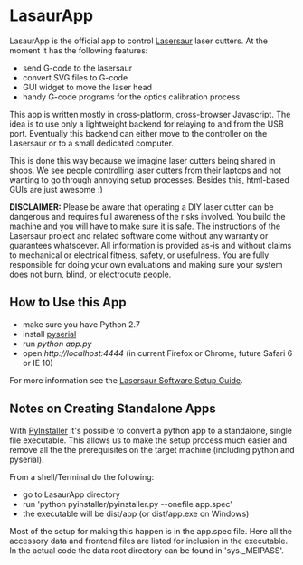 
LasaurApp
=========

LasaurApp is the official app to control [Lasersaur](http://lasersaur.com) laser cutters. At the moment it has the following features:

- send G-code to the lasersaur
- convert SVG files to G-code
- GUI widget to move the laser head
- handy G-code programs for the optics calibration process

This app is written mostly in cross-platform, cross-browser Javascript. The idea is to use only a lightweight backend for relaying to and from the USB port. Eventually this backend can either move to the controller on the Lasersaur or to a small dedicated computer. 

This is done this way because we imagine laser cutters being shared in shops. We see people  controlling laser cutters from their laptops and not wanting to go through annoying setup processes. Besides this, html-based GUIs are just awesome :)

**DISCLAIMER:** Please be aware that operating a DIY laser cutter can be dangerous and requires full awareness of the risks involved. You build the machine and you will have to make sure it is safe. The instructions of the Lasersaur project and related software come without any warranty or guarantees whatsoever. All information is provided as-is and without claims to mechanical or electrical fitness, safety, or usefulness. You are fully responsible for doing your own evaluations and making sure your system does not burn, blind, or electrocute people.


How to Use this App
-------------------

* make sure you have Python 2.7
* install [pyserial](http://pyserial.sourceforge.net/)
* run *python app.py*
* open *http://localhost:4444* 
  (in current Firefox or Chrome, future Safari 6 or IE 10)

For more information see the [Lasersaur Software Setup Guide](http://labs.nortd.com/lasersaur/manual/software_setup).



Notes on Creating Standalone Apps
----------------------------------

With [PyInstaller](http://www.pyinstaller.org) it's possible to convert a python app to a standalone, single file executable. This allows us to make the setup process much easier and remove all the the prerequisites on the target machine (including python and pyserial).

From a shell/Terminal do the following:

* go to LasaurApp directory
* run 'python pyinstaller/pyinstaller.py --onefile app.spec'
* the executable will be dist/app (or dist/app.exe on Windows)

Most of the setup for making this happen is in the app.spec file. Here all the accessory data and frontend files are listed for inclusion in the executable. In the actual code the data root directory can be found in 'sys._MEIPASS'.

